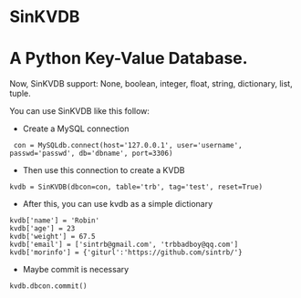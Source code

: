 SinKVDB
=======

A Python Key-Value Database.
=======

Now, SinKVDB support: None, boolean, integer, float, string, dictionary, list, tuple.

You can use SinKVDB like this follow:

* Create a MySQL connection
<pre><code> con = MySQLdb.connect(host='127.0.0.1', user='username', passwd='passwd', db='dbname', port=3306)</code></pre>

* Then use this connection to create a KVDB
<pre><code>kvdb = SinKVDB(dbcon=con, table='trb', tag='test', reset=True)</code></pre>

* After this, you can use kvdb as a simple dictionary
<pre><code>kvdb['name'] = 'Robin'
kvdb['age'] = 23
kvdb['weight'] = 67.5
kvdb['email'] = ['sintrb@gmail.com', 'trbbadboy@qq.com']
kvdb['morinfo'] = {'giturl':'https://github.com/sintrb/'}</code></pre>

* Maybe commit is necessary
<pre><code>kvdb.dbcon.commit()</code></pre>